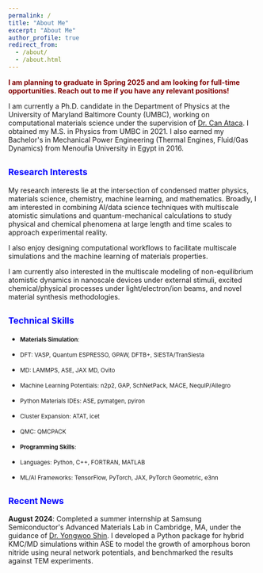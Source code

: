 ```yaml
---
permalink: /
title: "About Me"
excerpt: "About Me"
author_profile: true
redirect_from: 
  - /about/
  - /about.html
---
```


<span style="color: maroon;"><strong>I am planning to graduate in Spring 2025 and am looking for full-time opportunities. Reach out to me if you have any relevant positions!</strong></span>

I am currently a Ph.D. candidate in the Department of Physics at the University of Maryland Baltimore County (UMBC), working on computational materials science under the supervision of [Dr. Can Ataca](https://physics.umbc.edu/people/faculty/ataca/). I obtained my M.S. in Physics from UMBC in 2021. I also earned my Bachelor's in Mechanical Power Engineering (Thermal Engines, Fluid/Gas Dynamics) from Menoufia University in Egypt in 2016. 

## <span style="color: blue; font-size: smaller;">Research Interests</span>

My research interests lie at the intersection of condensed matter physics, materials science, chemistry, machine learning, and mathematics. Broadly, I am interested in combining AI/data science techniques with multiscale atomistic simulations and quantum-mechanical calculations to study physical and chemical phenomena at large length and time scales to approach experimental reality.

I also enjoy designing computational workflows to facilitate multiscale simulations and the machine learning of materials properties. 

I am currently also interested in the multiscale modeling of non-equilibrium atomistic dynamics in nanoscale devices under external stimuli, excited chemical/physical processes under light/electron/ion beams, and novel material synthesis methodologies.

## <span style="color: blue; font-size: smaller;">Technical Skills</span>

- <span style="font-size: smaller;">**Materials Simulation**:
- <span style="font-size: smaller;"> DFT: VASP, Quantum ESPRESSO, GPAW, DFTB+, SIESTA/TranSiesta</span>
- <span style="font-size: smaller;"> MD: LAMMPS, ASE, JAX MD, Ovito</span>
- <span style="font-size: smaller;"> Machine Learning Potentials: n2p2, GAP, SchNetPack, MACE, NequIP/Allegro</span>
- <span style="font-size: smaller;"> Python Materials IDEs: ASE, pymatgen, pyiron</span>
- <span style="font-size: smaller;"> Cluster Expansion: ATAT, icet</span>
- <span style="font-size: smaller;"> QMC: QMCPACK</span>

- <span style="font-size: smaller;">**Programming Skills**:
- <span style="font-size: smaller;"> Languages: Python, C++, FORTRAN, MATLAB</span>
- <span style="font-size: smaller;"> ML/AI Frameworks: TensorFlow, PyTorch, JAX, PyTorch Geometric, e3nn</span>

## <span style="color: blue; font-size: smaller;">Recent News</span>

**August 2024**: Completed a summer internship at Samsung Semiconductor's Advanced Materials Lab in Cambridge, MA, under the guidance of [Dr. Yongwoo Shin](https://scholar.google.com/citations?user=0R3aEUUAAAAJ&hl=en). I developed a Python package for hybrid KMC/MD simulations within ASE to model the growth of amorphous boron nitride using neural network potentials, and benchmarked the results against TEM experiments.
